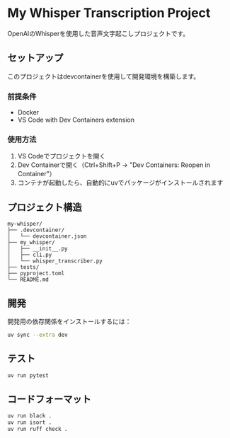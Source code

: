 # My Whisper Transcription Project

OpenAIのWhisperを使用した音声文字起こしプロジェクトです。

## セットアップ

このプロジェクトはdevcontainerを使用して開発環境を構築します。

### 前提条件

- Docker
- VS Code with Dev Containers extension

### 使用方法

1. VS Codeでプロジェクトを開く
2. Dev Containerで開く（Ctrl+Shift+P → "Dev Containers: Reopen in Container"）
3. コンテナが起動したら、自動的にuvでパッケージがインストールされます

## プロジェクト構造

```
my-whisper/
├── .devcontainer/
│   └── devcontainer.json
├── my_whisper/
│   ├── __init__.py
│   ├── cli.py
│   └── whisper_transcriber.py
├── tests/
├── pyproject.toml
└── README.md
```

## 開発

開発用の依存関係をインストールするには：

```bash
uv sync --extra dev
```

## テスト

```bash
uv run pytest
```

## コードフォーマット

```bash
uv run black .
uv run isort .
uv run ruff check .
```

